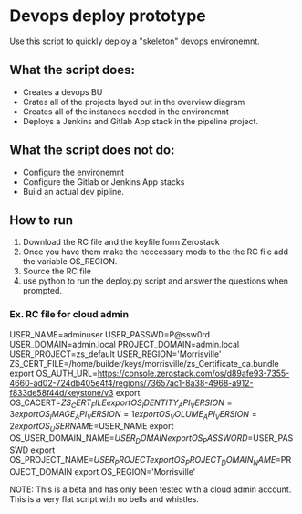 # Devops deploy prototype

Use this script to quickly deploy a "skeleton" devops environemnt.

## What the script does:
* Creates a devops BU
* Crates all of the projects layed out in the overview diagram
* Creates all of the instances needed in the environemnt
* Deploys a Jenkins and Gitlab App stack in the pipeline project.

## What the script does not do:
* Configure the environemnt
* Configure the Gitlab or Jenkins App stacks
* Build an actual dev pipline.

## How to run
1. Download the RC file and the keyfile form Zerostack
2. Once you have them make the neccessary mods to the the RC file add the variable OS_REGION.
3. Source the RC file
4. use python to run the deploy.py script and answer the questions when prompted.

### Ex. RC file for cloud admin

USER_NAME=adminuser
USER_PASSWD=P@ssw0rd
USER_DOMAIN=admin.local
PROJECT_DOMAIN=admin.local
USER_PROJECT=zs_default
USER_REGION='Morrisville'
ZS_CERT_FILE=/home/builder/keys/morrisville/zs_Certificate_ca.bundle
export OS_AUTH_URL=https://console.zerostack.com/os/d89afe93-7355-4660-ad02-724db405e4f4/regions/73657ac1-8a38-4968-a912-f833de58f44d/keystone/v3
export OS_CACERT=$ZS_CERT_FILE
export OS_IDENTITY_API_VERSION=3
export OS_IMAGE_API_VERSION=1
export OS_VOLUME_API_VERSION=2
export OS_USERNAME=$USER_NAME
export OS_USER_DOMAIN_NAME=$USER_DOMAIN
export OS_PASSWORD=$USER_PASSWD
export OS_PROJECT_NAME=$USER_PROJECT
export OS_PROJECT_DOMAIN_NAME=$PROJECT_DOMAIN
export OS_REGION='Morrisville'

NOTE: This is a beta and has only been tested with a cloud admin account. This is a very flat script with no bells and whistles.
